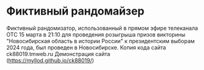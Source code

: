 # Фиктивный рандомайзер
Фиктивный рандомизатор, использованный в прямом эфире телеканала ОТС 15 марта в 21:10 для проведения розыгрыша призов викторины "Новосибирская область в истории России" к президентским выборам 2024 года, был проведен в Новосибирске.
Копия кода сайта ck88019.tmweb.ru
Демонстрация сайта (https://myllod.github.io/ck88019/)

